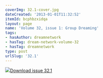```yaml
---
coverImg: 32.1-cover.jpg
dateCreated: '2013-01-01T11:32:52'
itemId: bcphbzxidqa
layout: page
name: 'Volume 32, issue 1: Group Dreaming'
tags:
- hasAuthor: dreamnetwork
- hasTag: dream-network-volume-32
- hasTag: dreamnetwork
type: post
urlSlug: '32.1'
---
```

<img class="card-journal-img" src="../images/32.1-rect.jpg"/><a href="../files/pdfs/Volume_32/32.1_group_dreaming.pdf" download="">Download issue 32.1</a>